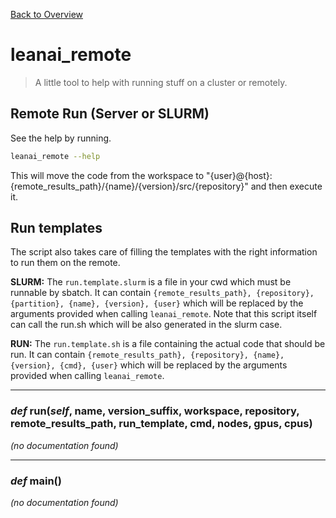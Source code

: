 [Back to Overview](../../README.md)



# leanai_remote

> A little tool to help with running stuff on a cluster or remotely.

## Remote Run (Server or SLURM)

See the help by running.
```bash
leanai_remote --help
```
This will move the code from the workspace to "{user}@{host}:{remote_results_path}/{name}/{version}/src/{repository}" and then execute it.

## Run templates

The script also takes care of filling the templates with the right information to run them on the remote.

**SLURM:**
The `run.template.slurm` is a file in your cwd which must be runnable by sbatch.
It can contain `{remote_results_path}, {repository}, {partition}, {name}, {version}, {user}` which will be replaced by the arguments provided when calling `leanai_remote`.
Note that this script itself can call the run.sh which will be also generated in the slurm case.

**RUN:**
The `run.template.sh` is a file containing the actual code that should be run.
It can contain `{remote_results_path}, {repository}, {name}, {version}, {cmd}, {user}` which will be replaced by the arguments provided when calling `leanai_remote`.


---
### *def* **run**(*self*, name, version_suffix, workspace, repository, remote_results_path, **run**_template, cmd, nodes, gpus, cpus)

*(no documentation found)*

---
### *def* **main**()

*(no documentation found)*

